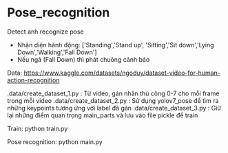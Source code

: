 # Pose_recognition
Detect anh recognize pose

- Nhận diện hành động: ['Standing','Stand up', 'Sitting','Sit down','Lying Down','Walking','Fall Down']
- Nếu ngã (Fall Down) thì phát chuông cảnh báo

Data:
https://www.kaggle.com/datasets/ngoduy/dataset-video-for-human-action-recognition

.data/create_dataset_1.py : Từ video, gán nhãn thủ công 0-7 cho mỗi frame trong mỗi video
.data/create_dataset_2.py : Sử dụng yolov7_pose để tìm ra những keypoints tương ứng với label đã gán
.data/create_dataset_3.py : Giữ lại những điểm quan trọng main_parts và lưu vào file pickle để train

Train:
python train.py

Pose recognition:
python main.py
